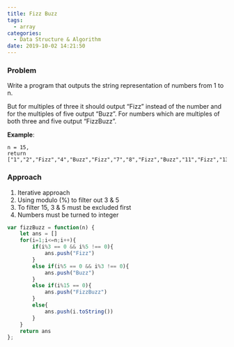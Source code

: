 ```yaml
---
title: Fizz Buzz
tags:
  - array
categories:
  - Data Structure & Algorithm
date: 2019-10-02 14:21:50
---
```


### Problem 
Write a program that outputs the string representation of numbers from 1 to n.

But for multiples of three it should output “Fizz” instead of the number and for the multiples of five output “Buzz”. For numbers which are multiples of both three and five output “FizzBuzz”.

__Example__:
```
n = 15,
return
["1","2","Fizz","4","Buzz","Fizz","7","8","Fizz","Buzz","11","Fizz","13","14","FizzBuzz"]
```

### Approach
1. Iterative approach
2. Using modulo (%) to filter out 3 & 5
3. To filter 15, 3 & 5 must be excluded first
4. Numbers must be turned to integer

```javascript
var fizzBuzz = function(n) {
    let ans = []
    for(i=1;i<=n;i++){
        if(i%3 == 0 && i%5 !== 0){
            ans.push("Fizz")
        }
        else if(i%5 == 0 && i%3 !== 0){
            ans.push("Buzz")
        }
        else if(i%15 == 0){
            ans.push("FizzBuzz")
        }
        else{
            ans.push(i.toString())
        }
    }
    return ans
};
```
